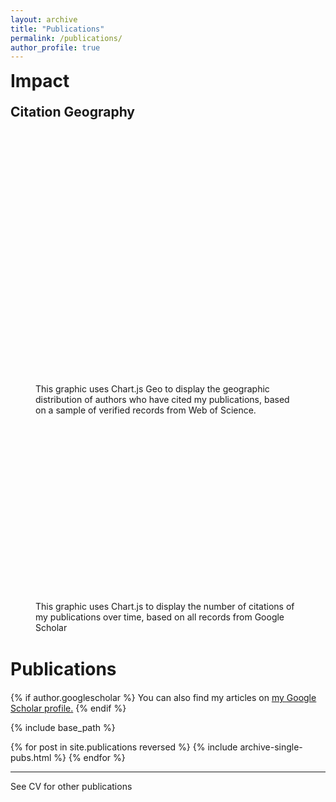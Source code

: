 ```yaml
---
layout: archive
title: "Publications"
permalink: /publications/
author_profile: true
---
```


<h1 style="margin-top: 10px; margin-bottom: 20px;">Impact</h1>
<h2 style="margin-top: 10px; margin-bottom: 20px;">Citation Geography</h2>
<figure>
    <div id="geochartWrapper" style="width: 90%; height: 400px; position: relative;">
        <canvas id="GeoBubbleChart"></canvas>
    </div>
    <figcaption style="text-align: left; margin-top: 2px;">This graphic uses Chart.js Geo to display the geographic distribution of authors who have cited my publications, based on a sample of verified records from Web of Science.</figcaption>
</figure>

<script src="https://cdn.jsdelivr.net/npm/chart.js"></script>
<script src="https://cdn.jsdelivr.net/npm/chartjs-chart-geo"></script>

<script>
fetch('https://cdn.jsdelivr.net/npm/world-atlas@2/countries-50m.json')
    .then(response => response.json())
    .then(countriesData => {
        const countries = ChartGeo.topojson.feature(countriesData, countriesData.objects.countries).features;
        const mapData = {{ site.data.map_data | jsonify }};
        initGeoBubbleChart(countries, mapData);
    });

function initGeoBubbleChart(countries, mapData) {
    const data = {
        labels: mapData.map(d => d.address),
        datasets: [{
            label: '',
            outline: countries,
            showOutline: true,
            backgroundColor: 'rgba(75, 192, 192, 0.2)',
            outlineBackgroundColor: '#f0f0f0',
            data: mapData.map(d => ({
                x: d.lon,
                y: d.lat,
                r: Math.sqrt(d.publicationCount) * 2,
                value: d.publicationCount,
                address: d.address
            })),
            hoverBackgroundColor: 'rgba(255, 99, 132, 0.75)',
            hoverRadius: (context) => {
                return context.raw.r * 1.5;
            }
        }]
    };
    const config = {
        type: 'bubbleMap',
        data: data,
        options: {
            plugins: {
                legend: { display: false },
                tooltip: {
                    enabled: true,
                    mode: 'point',
                    callbacks: {
                        label: function(context) {
                            const data = context.raw;
                            return `${data.address}: ${data.value} publications`;
                        }
                    }
                }
            },
            scales: {
                projection: {
                    axis: 'x',
                    projection: 'equalEarth'
                },
                size: {
                    axis: 'x',
                    size: [1, 20],
                    display: false
                }
            }
        }
    };
    const ctx = document.getElementById('GeoBubbleChart').getContext('2d');
    new Chart(ctx, config);
}
</script>

<br>

<figure>
    <div id="chartWrapper" style="width: 40%; height: 250px; position: relative;">
        <canvas id="citationsChart"></canvas>
    </div>
    <figcaption style="text-align: left; margin-top: 2px;">This graphic uses Chart.js to display the number of citations of my publications over time, based on all records from Google Scholar</figcaption>
</figure>

<script>
  const ctx = document.getElementById('citationsChart').getContext('2d');

  const citationsData = {{ site.data.scholar_metrics.cites_per_year | jsonify }};

  const labels = Object.keys(citationsData);
  const data = Object.values(citationsData);

  const citationsChart = new Chart(ctx, {
    type: 'bar',
    data: {
      labels: labels,
      datasets: [{
        data: data,
        backgroundColor: 'rgba(75, 192, 192, 0.5)',
        borderColor: 'rgba(75, 192, 192, 1)',
        borderWidth: 1
      }]
    },
    options: {
      responsive: true,
      maintainAspectRatio: false,
      plugins: {
        legend: {
          display: false
        }
      },
      scales: {
        y: {
          beginAtZero: true
        }
      }
    }
  });
</script>

<br>

<h1 style="margin-top: 10px; margin-bottom: 20px;">Publications</h1>
{% if author.googlescholar %} You can also find my articles on <u><a href="{{author.googlescholar}}">my Google Scholar profile</a>.</u> {% endif %}

{% include base_path %}

{% for post in site.publications reversed %} {% include archive-single-pubs.html %} {% endfor %}

---

See CV for other publications




